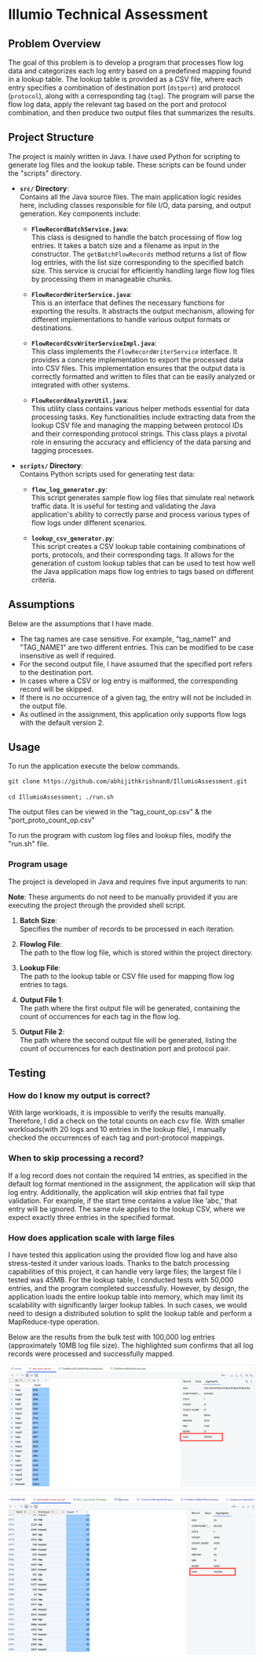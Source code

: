 # Illumio Technical Assessment

## Problem Overview

The goal of this problem is to develop a program that processes flow log data and categorizes each log entry based on a predefined mapping found in a lookup table. The lookup table is provided as a CSV file, where each entry specifies a combination of destination port (`dstport`) and protocol (`protocol`), along with a corresponding tag (`tag`). The program will parse the flow log data, apply the relevant tag based on the port and protocol combination, and then produce two output files that summarizes the results.


## Project Structure
The project is mainly written in Java. I have used Python for scripting to generate log files and the lookup table. These scripts can be found under the "scripts" directory.


- **`src/` Directory**:  
  Contains all the Java source files. The main application logic resides here, including classes responsible for file I/O, data parsing, and output generation. Key components include:

    - **`FlowRecordBatchService.java`**:  
      This class is designed to handle the batch processing of flow log entries. It takes a batch size and a filename as input in the constructor. The `getBatchFlowRecords` method returns a list of flow log entries, with the list size corresponding to the specified batch size. This service is crucial for efficiently handling large flow log files by processing them in manageable chunks.

    - **`FlowRecordWriterService.java`**:  
      This is an interface that defines the necessary functions for exporting the results. It abstracts the output mechanism, allowing for different implementations to handle various output formats or destinations.

    - **`FlowRecordCsvWriterServiceImpl.java`**:  
      This class implements the `FlowRecordWriterService` interface. It provides a concrete implementation to export the processed data into CSV files. This implementation ensures that the output data is correctly formatted and written to files that can be easily analyzed or integrated with other systems.

    - **`FlowRecordAnalyzerUtil.java`**:  
      This utility class contains various helper methods essential for data processing tasks. Key functionalities include extracting data from the lookup CSV file and managing the mapping between protocol IDs and their corresponding protocol strings. This class plays a pivotal role in ensuring the accuracy and efficiency of the data parsing and tagging processes.

- **`scripts/` Directory**:  
  Contains Python scripts used for generating test data:

    - **`flow_log_generator.py`**:  
      This script generates sample flow log files that simulate real network traffic data. It is useful for testing and validating the Java application's ability to correctly parse and process various types of flow logs under different scenarios.

    - **`lookup_csv_generator.py`**:  
      This script creates a CSV lookup table containing combinations of ports, protocols, and their corresponding tags. It allows for the generation of custom lookup tables that can be used to test how well the Java application maps flow log entries to tags based on different criteria.

## Assumptions

Below are the assumptions that I have made.

* The tag names are case sensitive. For example, "tag_name1" and "TAG_NAME1" are two different entries. This can be modified to be case insensitive as well if required.
* For the second output file, I have assumed that the specified port refers to the destination port.
* In cases where a CSV or log entry is malformed, the corresponding record will be skipped.
* If there is no occurrence of a given tag, the entry will not be included in the output file.
* As outlined in the assignment, this application only supports flow logs with the default version 2.

## Usage

To run the application execute the below commands.   
```
git clone https://github.com/abhijithkrishnan0/IllumioAssessment.git

cd IllumioAssessment; ./run.sh
```

The output files can be viewed in the "tag_count_op.csv" & the "port_proto_count_op.csv"

To run the program with custom log files and lookup files, modify the "run.sh" file. 

### Program usage

The project is developed in Java and requires five input arguments to run:

**Note**: These arguments do not need to be manually provided if you are executing the project through the provided shell script.

1. **Batch Size**:  
   Specifies the number of records to be processed in each iteration.

2. **Flowlog File**:  
   The path to the flow log file, which is stored within the project directory.

3. **Lookup File**:  
   The path to the lookup table or CSV file used for mapping flow log entries to tags.

4. **Output File 1**:  
   The path where the first output file will be generated, containing the count of occurrences for each tag in the flow log.

5. **Output File 2**:  
   The path where the second output file will be generated, listing the count of occurrences for each destination port and protocol pair.


## Testing



### How do I know my output is correct?
With  large workloads, it is impossible to verify the results manually. Therefore, I did a check on the total counts on each csv file.
With smaller workloads(with 20 logs and 10 entries in the lookup file), I manually checked the occurrences of each tag and port-protocol mappings.  



### When to skip processing a record?

If a log record does not contain the required 14 entries, as specified in the default log format mentioned in the assignment, the application will skip that log entry. Additionally, the application will skip entries that fail type validation. For example, if the start time contains a value like ‘abc,’ that entry will be ignored. The same rule applies to the lookup CSV, where we expect exactly three entries in the specified format. 

### How does application scale with large files

I have tested this application using the provided flow log and have also stress-tested it under various loads. Thanks to the batch processing capabilities of this project, it can handle very large files; the largest file I tested was 45MB. For the lookup table, I conducted tests with 50,000 entries, and the program completed successfully. However, by design, the application loads the entire lookup table into memory, which may limit its scalability with significantly larger lookup tables. In such cases, we would need to design a distributed solution to split the lookup table and perform a MapReduce-type operation.

Below are the results from the bulk test with 100,000 log entries (approximately 10MB log file size). The highlighted sum confirms that all log records were processed and successfully mapped.

![Test Result with a Flow log size of 100,000 ](screenshots/Bulk_Tag_Count_Test.png)


![Test Result with a Flow log size of 100,000 ](screenshots/Bulk_Port_Proto_Count_Test.png)
